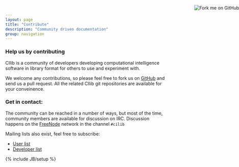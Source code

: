 ```yaml
---
layout: page
title: "Contribute"
description: "Community driven documentation"
group: navigation
---
```

<a href="http://github.com/cilib"><img style="position: absolute; top: 40px; right: 0; border: 0;" src="https://a248.e.akamai.net/assets.github.com/img/abad93f42020b733148435e2cd92ce15c542d320/687474703a2f2f73332e616d617a6f6e6177732e636f6d2f6769746875622f726962626f6e732f666f726b6d655f72696768745f677265656e5f3030373230302e706e67" alt="Fork me on GitHub"></a>

### Help us by contributing

CIlib is a community of developers developing computational intelligence
software in library format for others to use and experiment with.

We welcome any contributions, so please feel free to fork us on
[GitHub](http://github.com/cilib/) and send us a pull
request. All the related CIlib git repositories are available for your
conveinence.

### Get in contact:

The community can be reached in a number of ways, but
most of the time, community members are available for discussion on IRC.
Discussion happens on the [FreeNode](http://www.freenode.net)
network in the channel <code>#cilib</code>

Mailing lists also exist, feel free to subscribe:
* [User list](http://groups.google.com/group/cilib-user)
* [Developer list](http://groups.google.com/group/cilib-dev)

{% include JB/setup %}
